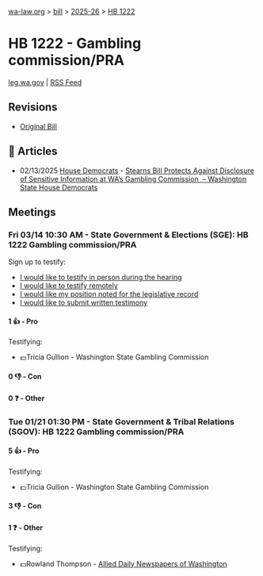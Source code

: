 [wa-law.org](/) > [bill](/bill/) > [2025-26](/bill/2025-26/) > [HB 1222](/bill/2025-26/hb/1222/)

# HB 1222 - Gambling commission/PRA
[leg.wa.gov](https://app.leg.wa.gov/billsummary?BillNumber=1222&Year=2025&Initiative=false) | [RSS Feed](./rss.xml)

## Revisions
* [Original Bill](1/)

## 📰 Articles
* 02/13/2025 [House Democrats](/org/house_democrats/) - [Stearns Bill Protects Against Disclosure of Sensitive Information at WA’s Gambling Commission  – Washington State House Democrats](https://housedemocrats.wa.gov/blog/2025/02/13/stearns-bill-protects-against-disclosure-of-sensitive-information-at-was-gambling-commission/#:~:text=HB%201222)

## Meetings
### Fri 03/14 10:30 AM - State Government & Elections (SGE): HB 1222 Gambling commission/PRA
Sign up to testify:
* [I would like to testify in person during the hearing](https://app.leg.wa.gov/csi/Testifier/Add?chamber=House&mId=32995&aId=165386&caId=26328&tId=1)
* [I would like to testify remotely](https://app.leg.wa.gov/csi/Testifier/Add?chamber=House&mId=32995&aId=165386&caId=26328&tId=2)
* [I would like my position noted for the legislative record](https://app.leg.wa.gov/csi/Testifier/Add?chamber=House&mId=32995&aId=165386&caId=26328&tId=3)
* [I would like to submit written testimony](https://app.leg.wa.gov/csi/Testifier/Add?chamber=House&mId=32995&aId=165386&caId=26328&tId=4)

#### 1 👍 - Pro
Testifying:
* 💵Tricia Gullion - Washington State Gambling Commission

#### 0 👎 - Con

#### 0 ❓ - Other

### Tue 01/21 01:30 PM - State Government & Tribal Relations (SGOV): HB 1222 Gambling commission/PRA
#### 5 👍 - Pro
Testifying:
* 💵Tricia Gullion - Washington State Gambling Commission

#### 3 👎 - Con

#### 1 ❓ - Other
Testifying:
* 💵Rowland Thompson - [Allied Daily Newspapers of Washington](/org/allied_daily_newspapers_of_washington/)
